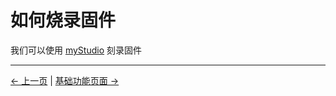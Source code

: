 # 如何烧录固件

我们可以使用 [myStudio](../../5.2-ApplicationUse/mystudio/320pi/3-flash_firmwares.md) 刻录固件

---

[← 上一页](./1-firmware.md) | [基础功能页面 →](../../README_PI.md)
